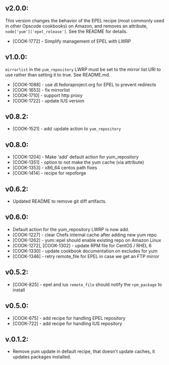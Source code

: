 ## v2.0.0:

This version changes the behavior of the EPEL recipe (most commonly
used in other Opscode cookbooks) on Amazon, and removes an attribute,
`node['yum']['epel_release']`. See the README for details.

* [COOK-1772] - Simplify management of EPEL with LWRP

## v1.0.0:

`mirrorlist` in the `yum_repository` LWRP must be set to the mirror
list URI to use rather than setting it to true. See README.md.

* [COOK-1088] - use dl.fedoraproject.org for EPEL to prevent redirects
* [COOK-1653] - fix mirrorlist
* [COOK-1710] - support http proxy
* [COOK-1722] - update IUS version

## v0.8.2:

* [COOK-1521] - add :update action to `yum_repository`

## v0.8.0:

* [COOK-1204] - Make 'add' default action for yum_repository
* [COOK-1351] - option to not make the yum cache (via attribute)
* [COOK-1353] - x86_64 centos path fixes
* [COOK-1414] - recipe for repoforge


## v0.6.2:

* Updated README to remove git diff artifacts.

## v0.6.0:

* Default action for the yum_repository LWRP is now add.
* [COOK-1227] - clear Chefs internal cache after adding new yum repo
* [COOK-1262] - yum::epel should enable existing repo on Amazon Linux
* [COOK-1272], [COOK-1302] - update RPM file for CentOS / RHEL 6
* [COOK-1330] - update cookbook documentation on excludes for yum
* [COOK-1346] - retry remote_file for EPEL in case we get an FTP mirror


## v0.5.2:

* [COOK-825] - epel and ius `remote_file` should notify the `rpm_package` to install

## v0.5.0:

* [COOK-675] - add recipe for handling EPEL repository
* [COOK-722] - add recipe for handling IUS repository

## v.0.1.2:

* Remove yum update in default recipe, that doesn't update caches, it updates packages installed.
